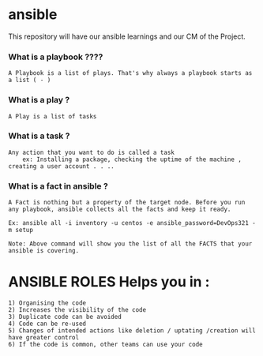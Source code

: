 # ansible

This repository will have our ansible learnings and our CM of the Project.

### What is a playbook ????

```
A Playbook is a list of plays. That's why always a playbook starts as a list ( - )
```

### What is a play ?

```
A Play is a list of tasks
```

### What is a task ?

```
Any action that you want to do is called a task
    ex: Installing a package, checking the uptime of the machine , creating a user account . . .. 

``` 


### What is a fact in ansible ?

```
A Fact is nothing but a property of the target node. Before you run any playbook, ansible collects all the facts and keep it ready.

Ex: ansible all -i inventory -u centos -e ansible_password=DevOps321 -m setup

Note: Above command will show you the list of all the FACTS that your ansible is covering.
```


####


# ANSIBLE ROLES Helps you in :
```
1) Organising the code 
2) Increases the visibility of the code 
3) Duplicate code can be avoided 
4) Code can be re-used
5) Changes of intended actions like deletion / uptating /creation will have greater control
6) If the code is common, other teams can use your code

```